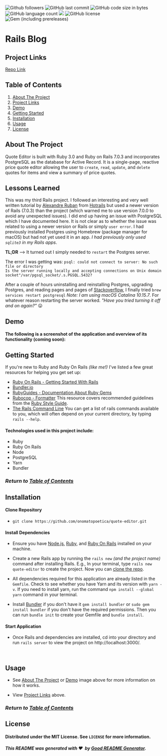 ![Github followers](https://img.shields.io/github/followers/onomatopoetica?color=blue&logo=GitHub&style=flat)  ![GitHub last commit](https://img.shields.io/github/last-commit/onomatopoetica/quote-editor)  ![GitHub code size in bytes](https://img.shields.io/github/languages/code-size/onomatopoetica/quote-editor?color=yellow)  ![GitHub language count](https://img.shields.io/github/languages/count/onomatopoetica/quote-editor?color=orange&logo=GitHub&style=flat)  ![](https://img.shields.io/badge/language-ruby-red/?style=flat&logo=ruby&logoColor=red&color=red) ![GitHub license](https://img.shields.io/badge/license-MIT-yellow) ![Gem (including prereleases)](https://img.shields.io/gem/v/rails?include_prereleases&logo=ruby&logoColor=red&color=red)

# Rails Blog

## Project Links
[Repo Link](https://github.com/onomatopoetica/quote-editor)


## Table of Contents
1. [About The Project](#About-The-Project)
1. [Project Links](#Project-Links)
1. [Demo](#Demo)
1. [Getting Started](#Getting-Started)
1. [Installation](#Installation)
1. [Usage](#Usage)
1. [License](#License)

## About The Project
Quote Editor is built with Ruby 3.0 and Ruby on Rails 7.0.3 and incorporates PostgreSQL as the database for Active Record. It is a single-page, reactive price quote editor allowing the user to `create`, `read`, `update`, and `delete` quotes for items and view a summary of price quotes.

## Lessons Learned
This was my third Rails project. I followed an interesting and very well written tutorial by [Alexandre Ruban](https://twitter.com/alexandre_ruban) from [Hotrails](https://www.hotrails.dev/) but used a newer version of Rails (7.0.3) than the project (which warned me to use version 7.0.0 to avoid any unexpected issues). I did end up having an issue with PostgreSQL which I have documented here. It is not clear as to whether the issue was related to using a newer version or Rails or simply `user error`. I had previously installed Postgres using Homebrew (package manager for macOS) but had not yet used it in an app. *I had previously only used `sqlite3` in my Rails apps*.

**TL;DR** --> It turned out I simply needed to `restart` the Postgres server.

The error I was getting was: `psql: could not connect to server: No such file or directory` <br>
`Is the server running locally and accepting connections on Unix domain socket"/var/pgsql_socket/.s.PGSQL.5432?`

After a couple of hours uninstalling and reinstalling Postgres, upgrading Postgres, and reading pages and pages of [Stackoverflow](https://stackoverflow.com/), I finally tried `brew services restart postgresql` *Note: I am using macOS Catalina 10.15.7*. For whatever reason restarting the server worked. *"Have you tried turning it off and on again?"* :stuck_out_tongue:
## Demo

#### The following is a screenshot of the application and overview of its functionality (coming soon): <br>

<!-- <img src="./example.png" alt="app screenshot" width="900" height="auto"> -->

## Getting Started

If you're new to Ruby and Ruby On Rails *(like me!)* I've listed a few great resources for helping you get set up:
* [Ruby On Rails - Getting Started With Rails](https://guides.rubyonrails.org/getting_started.html)
* [Bundler.io](https://bundler.io/v2.3/man/bundle-install.1.html)
* [RubyGuides - Documentation About Ruby Gems](https://www.rubyguides.com/2018/09/ruby-gems-gemfiles-bundler/)
* [Rubocop - Formatter](https://www.mashupgarage.com/playbook/rails/rubocop.html) This resource covers recommended guidelines from the [Ruby Style Guide](https://github.com/rubocop/ruby-style-guide).
* [The Rails Command Line](https://guides.rubyonrails.org/command_line.html) You can get a list of rails commands available to you, which will often depend on your current directory, by typing `rails --help`.

#### Technologies used in this project include:
* Ruby
* Ruby On Rails
* Node
* PostgreSQL
* Yarn
* Bundler

### _Return to [Table of Contents](#Table-of-Contents)_

## Installation

#### Clone Repository

* `git clone https://github.com/onomatopoetica/quote-editor.git`

#### Install Dependencies

* Ensure you have [Node.js](https://nodejs.org), [Ruby](https://www.ruby-lang.org/en/documentation/installation/), and [Ruby On Rails](https://guides.rubyonrails.org/getting_started.html#creating-a-new-rails-project-installing-rails) installed on your machine.

* Create a new Rails app by running the `rails new` *(and the project name)* command after installing Rails. E.g., In your terminal, type `rails new quote-editor` to create the project. Now you can [clone the repo](https://docs.github.com/en/repositories/creating-and-managing-repositories/cloning-a-repository).

* All dependencies required for this application are already listed in the `Gemfile`. Check to see whether you have Yarn and its version with `yarn -v`. If you need to install yarn, run the command `npm install --global yarn` command in your terminal.

* Install [Bundler](https://bundler.io/) if you don't have it `gem install bundler` or `sudo gem install bundler` if you don't have the required permissions. Then you can run `bundle init` to create your Gemfile and `bundle install`.

#### Start Application

* Once Rails and dependencies are installed, cd into your directory and run `rails server` to view the project on http://localhost:3000/.
<br>

## Usage

* See [About The Project](#About-The-Project) or [Demo](#Demo) image above for more information on how it works.

* View [Project Links](#Project-Links) above.

### _Return to [Table of Contents](#Table-of-Contents)_

## License
#### Distributed under the MIT License. See `LICENSE` for more information.

##### This README was generated with :hearts:&nbsp; by [Good README Generator](https://github.com/onomatopoetica/Good-README-Generator).


